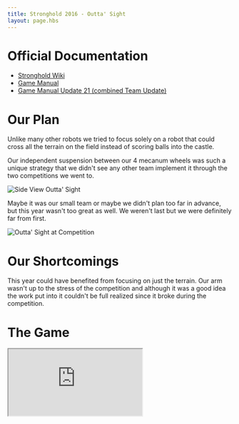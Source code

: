 ```yaml
---
title: Stronghold 2016 - Outta' Sight
layout: page.hbs
---
```


# Official Documentation

- [Stronghold Wiki](https://en.wikipedia.org/wiki/FIRST_Stronghold)
- [Game Manual](/pdfs/stronghold-2016/manual.pdf)
- [Game Manual Update 21 (combined Team Update)](/pdfs/stronghold-2016/team-updates.pdf)

# Our Plan

Unlike many other robots we tried to focus solely on a robot that could cross all the terrain on the field instead of scoring balls into the castle.

Our independent suspension between our 4 mecanum wheels was such a unique strategy that we didn't see any other team implement it through the two competitions we went to.

![Side View Outta' Sight](/images/stronghold-2016/outta-sight.jpg)

Maybe it was our small team or maybe we didn't plan too far in advance, but this year wasn't too great as well. We weren't last but we were definitely far from first.

![Outta' Sight at Competition](/images/stronghold-2016/outta-sight-competition.jpg)

# Our Shortcomings

This year could  have benefited from focusing on just the terrain. Our arm wasn't up to the stress of the competition and although it was a good idea the work put into it couldn't be full realized since it broke during the competition.

# The Game

<div class="videowrapper">
  <iframe src="https://www.youtube.com/embed/VqOKzoHJDjA" allowfullscreen></iframe>
</div>